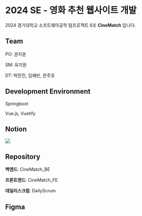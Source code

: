 # 2024 SE - 영화 추천 웹사이트 개발

2024 경기대학교 소프트웨어공학 텀프로젝트 6조 **CineMatch** 입니다.

## Team
PO: 권지윤

SM: 유지원

DT: 박찬진, 임혜빈, 한주호

## Development Environment

Springboot

Vue.js, Vuetify

## Notion

<a href="https://www.notion.so/53dc0c9c853045a0a57abb8f1ddd02cb?v=106bea4441ad43128a3621c0a0405b29" target="_blank">
<img src="https://img.shields.io/badge/Notion-000000.svg?style=for-the-badge&logo=Notion&logoColor=white"/></a>

## Repository

**백엔드**: CineMatch_BE

**프론트엔드**: CineMatch_FE

**데일리스크럼**: DailyScrum

## Figma


